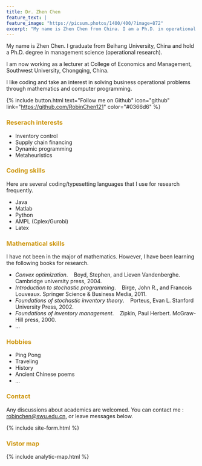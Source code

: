 ```yaml
---
title: Dr. Zhen Chen
feature_text: |
feature_image: "https://picsum.photos/1400/400/?image=872"
excerpt: "My name is Zhen Chen from China. I am a Ph.D. in operational research."
---
```


My name is Zhen Chen. I graduate from Beihang University, China and hold a Ph.D. degree in management science (operational research).

I am now working as a lecturer at College of Economics and Management, Southwest University, Chongqing, China.

I like coding and take an interest in solving business operational problems through mathematics and computer programming.

{% include button.html text="Follow me on Github" icon="github" link="https://github.com/RobinChen121" color="#0366d6" %}


### <font color= "#CD950C"> Reserach interests </font>

- Inventory control
- Supply chain financing
- Dynamic programming
- Metaheuristics


### <font color= "#CD950C">Coding skills</font>

Here are several coding/typesetting languages that I use for research frequently.
- Java
- Matlab
- Python
- AMPL (Cplex/Gurobi)
- Latex

### <font color= "#CD950C">Mathematical skills</font>

I have not been in the major of mathematics. However, I have been learning the following books for research.
- *Convex optimization*. &nbsp;&nbsp; Boyd, Stephen, and Lieven Vandenberghe. Cambridge university press, 2004.
- *Introduction to stochastic programming*. &nbsp;&nbsp; Birge, John R., and Francois Louveaux. Springer Science & Business Media, 2011.
- *Foundations of stochastic inventory theory*. &nbsp;&nbsp; Porteus, Evan L.  Stanford University Press, 2002.
- *Foundations of inventory management*. &nbsp;&nbsp; Zipkin, Paul Herbert. McGraw-Hill press, 2000.
- ...

<!---
### Education
|From To | University | Nation | Major | Degree |
|     ---- |         ---- |     ---- |     :----:|   :----: |
|2016.09 ~ 2017.09 | University of Edinburgh | UK |Management Science and Economics | Visiting student|
|2014.09 ~ 2018.06 | Beihang University | China  |Management Science and Engineering | Doctor |
|2010.09 ~ 2013.03 | Beihang University | China |Management Science and Engineering | Master |
|2006.09 ~ 2010.06 | Northeastern University |China |Business Administration | Bachor |
{:.table-striped}
-->

### <font color= "#CD950C">Hobbies</font>
- Ping Pong
- Traveling
- History
- Ancient Chinese poems
- ...

### <font color= "#CD950C">Contact</font>
Any discussions about academics are welcomed. You can contact me : robinchen@swu.edu.cn, or leave messages below.

{% include site-form.html %}

<!---
### <font color= "#CD950C">My office map</font>
{% include map2.html %}
-->

### <font color= "#CD950C">Vistor map</font>
{% include analytic-map.html %}



<!--
### Working papers

### Pulications
-->
